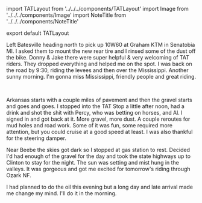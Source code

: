 import TATLayout from '../../../components/TATLayout'
import Image from '../../../components/Image'
import NoteTitle from '../../../components/NoteTitle'

export default TATLayout

<NoteTitle
  title="August 29, 2018 &mdash; Mississippi &#8594; Arkansas"
  subtitle="280 miles"
/>

Left Batesville heading north to pick up 10W60 at Graham KTM in Senatobia MI. I asked them to mount the new rear tire and I rinsed some of the dust off the bike. Donny & Jake there were super helpful & very welcoming of TAT riders. They dropped everything and helped me on the spot. I was back on the road by 9:30, riding the levees and then over the Mississippi. Another sunny morning. I'm gonna miss Mississippi, friendly people and great riding.

<Image src="https://s3.amazonaws.com/tat.honkytonk.in/12/IMG_2720.jpg" alt="" />
<Image src="https://s3.amazonaws.com/tat.honkytonk.in/12/IMG_2722.jpg" alt="" />
<Image src="https://s3.amazonaws.com/tat.honkytonk.in/12/IMG_2735.jpg" alt="" />
<Image src="https://s3.amazonaws.com/tat.honkytonk.in/12/IMG_2740.jpg" alt="" />
<Image src="https://s3.amazonaws.com/tat.honkytonk.in/12/IMG_2741.jpg" alt="" />
<Image src="https://s3.amazonaws.com/tat.honkytonk.in/12/IMG_2742.jpg" alt="" />
<Image src="https://s3.amazonaws.com/tat.honkytonk.in/12/IMG_2745.jpg" alt="" />
<Image src="https://s3.amazonaws.com/tat.honkytonk.in/12/IMG_2746.jpg" alt="" />

Arkansas starts with a couple miles of pavement and then the gravel starts and goes and goes. I stopped into the TAT Stop a little after noon, had a drink and shot the shit with Percy, who was betting on horses, and Al. I signed in and got back at it. More gravel, more dust. A couple reroutes for mud holes and road work. Some of it was fun, some required more attention, but you could cruise at a good speed at least. I was also thankful for the steering damper.

Near Beebe the skies got dark so I stopped at gas station to rest. Decided I'd had enough of the gravel for the day and took the state highways up to Clinton to stay for the night. The sun was setting and mist hung in the valleys. It was gorgeous and got me excited for tomorrow's riding through Ozark NF.

I had planned to do the oil this evening but a long day and late arrival made me change my mind. I'll do it in the morning.
